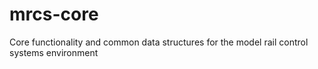 # mrcs-core
Core functionality and common data structures for the model rail control systems environment
